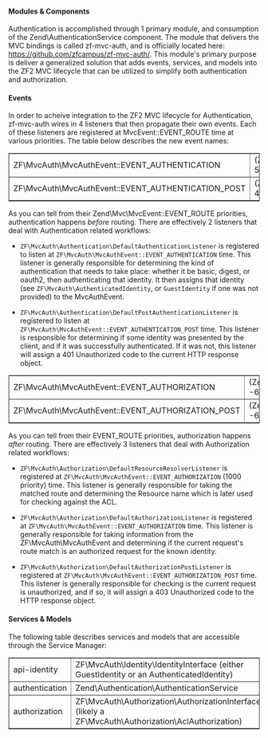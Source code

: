 #### Modules & Components

Authentication is accomplished through 1 primary module, and consumption of the Zend\AuthenticationService component.  The module that delivers the MVC bindings is called zf-mvc-auth, and is officially located here: https://github.com/zfcampus/zf-mvc-auth/.  This module's primary purpose is deliver a generalized solution that adds events, services, and models into the ZF2 MVC lifecycle that can be utilized to simplify both authentication and authorization.

#### Events

In order to acheive integration to the ZF2 MVC lifecycle for Authentication, zf-mvc-auth wires in 4 listeners that then propagate their own events.  Each of these listeners are registered at MvcEvent::EVENT_ROUTE time at various priorities.  The table below describes the new event names:

<table border=1>
    <tr>
        <td>ZF\MvcAuth\MvcAuthEvent::EVENT_AUTHENTICATION</td>
        <td>(Zend\Mvc\MvcEvent::EVENT_ROUTE, 500)</td>
    </tr>
    <tr>
        <td>ZF\MvcAuth\MvcAuthEvent::EVENT_AUTHENTICATION_POST</td>
        <td>(Zend\Mvc\MvcEvent::EVENT_ROUTE, 499)</td>
    </tr>
</table>

As you can tell from their Zend\Mvc\MvcEvent::EVENT_ROUTE priorities, authentication happens *before* routing.  There are effectively 2 listeners that deal with Authentication related workflows:

* `ZF\MvcAuth\Authentication\DefaultAuthenticationListener` is registered to listen at `ZF\MvcAuth\MvcAuthEvent::EVENT_AUTHENTICATION` time.  This listener is generally responsible for determining the kind of authentication that needs to take place: whether it be basic, digest, or oauth2, then authenticating that identity.  It then assigns that identity (see `ZF\MvcAuth\AuthenticatedIdentity`, or `GuestIdentity` if one was not provided) to the MvcAuthEvent.

* `ZF\MvcAuth\Authentication\DefaultPostAuthenticationListener` is registered to listen at `ZF\MvcAuth\MvcAuthEvent::EVENT_AUTHENTICATION_POST` time.  This listener is responsible for determining if some identity was presented by the client, and if it was successfully authenticated.  If it was not, this listener will assign a 401 Unauthorized code to the current HTTP response object.

<table border=1>
    <tr>
        <td>ZF\MvcAuth\MvcAuthEvent::EVENT_AUTHORIZATION</td>
        <td>(Zend\Mvc\MvcEvent::EVENT_ROUTE, -600)</td>
    </tr>
    <tr>
        <td>ZF\MvcAuth\MvcAuthEvent::EVENT_AUTHORIZATION_POST</td>
        <td>(Zend\Mvc\MvcEvent::EVENT_ROUTE, -601)</td>
    </tr>
</table>

As you can tell from their EVENT_ROUTE priorities, authorization happens *after* routing.  There are effectively 3 listeners that deal with Authorization related workflows:

* `ZF\MvcAuth\Authorization\DefaultResourceResolverListener` is registered at `ZF\MvcAuth\MvcAuthEvent::EVENT_AUTHORIZATION` (1000 priority) time.  This listener is generally responsible for taking the matched route and determining the Resource name which is later used for checking against the ACL.

* `ZF\MvcAuth\Authorization\DefaultAuthorizationListener` is registered at `ZF\MvcAuth\MvcAuthEvent::EVENT_AUTHORIZATION` time.  This listener is generally responsible for taking information from the ZF\MvcAuth\MvcAuthEvent and determining if the current request's route match is an authorized request for the known identity.

* `ZF\MvcAuth\Authorization\DefaultAuthorizationPostListener` is registered at `ZF\MvcAuth\MvcAuthEvent::EVENT_AUTHORIZATION_POST` time.  This listener is generally responsible for checking is the current request is unauthorized, and if so, it will assign a 403 Unauthorized code to the HTTP response object.

#### Services & Models

The following table describes services and models that are accessible through the Service Manager:

<table border=1>
    <tr>
        <td>api-identity</td>
        <td>ZF\MvcAuth\Identity\IdentityInterface (either GuestIdentity or an AuthenticatedIdentity)</td>
    </tr>
    <tr>
        <td>authentication</td>
        <td>Zend\Authentication\AuthenticationService</td>
    </tr>
    <tr>
        <td>authorization</td>
        <td>ZF\MvcAuth\Authorization\AuthorizationInterface (likely a ZF\MvcAuth\Authorization\AclAuthorization)</td>
    </tr>
</table>
